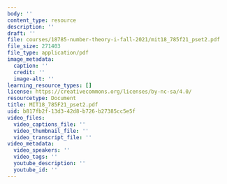 ```yaml
---
body: ''
content_type: resource
description: ''
draft: ''
file: courses/18785-number-theory-i-fall-2021/mit18_785f21_pset2.pdf
file_size: 271403
file_type: application/pdf
image_metadata:
  caption: ''
  credit: ''
  image-alt: ''
learning_resource_types: []
license: https://creativecommons.org/licenses/by-nc-sa/4.0/
resourcetype: Document
title: MIT18_785F21_pset2.pdf
uid: b817fb2f-13d3-42d8-b726-b27385cc5e5f
video_files:
  video_captions_file: ''
  video_thumbnail_file: ''
  video_transcript_file: ''
video_metadata:
  video_speakers: ''
  video_tags: ''
  youtube_description: ''
  youtube_id: ''
---
```

